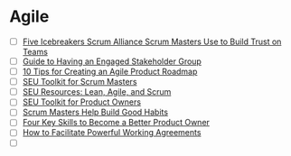 # Agile

- [ ] [Five Icebreakers Scrum Alliance Scrum Masters Use to Build Trust on Teams](https://resources.scrumalliance.org/Article/icebreakers-scrum-alliance-masters-use-build-trust-teams)
- [ ] [Guide to Having an Engaged Stakeholder Group](https://resources.scrumalliance.org/Article/guide-having-engaged-stakeholder-group)
- [ ] [10 Tips for Creating an Agile Product Roadmap](https://resources.scrumalliance.org/Article/10-tips-creating-agile-product-roadmap)
- [ ] [SEU Toolkit for Scrum Masters](https://resources.scrumalliance.org/Collection/seu-toolkit-scrummasters)
- [ ] [SEU Resources: Lean, Agile, and Scrum](https://resources.scrumalliance.org/Collection/seu-resources-lean-agile-scrum)
- [ ] [SEU Toolkit for Product Owners](https://resources.scrumalliance.org/Collection/seu-toolkit-product-owners)
- [ ] [Scrum Masters Help Build Good Habits](https://resources.scrumalliance.org/Article/scrum-masters-help-build-good-habits)
- [ ] [Four Key Skills to Become a Better Product Owner](https://resources.scrumalliance.org/Article/key-skills-better-product-owner)
- [ ] [How to Facilitate Powerful Working Agreements](https://resources.scrumalliance.org/Article/facilitate-powerful-working-agreements)
- [ ] []()